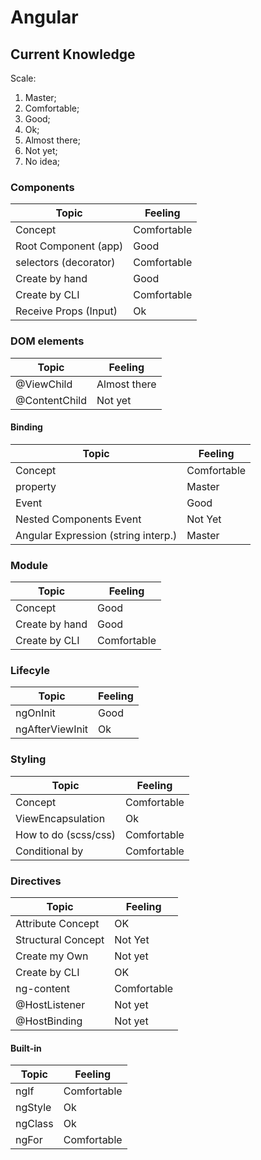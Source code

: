 # Angular

## Current Knowledge

Scale:

1. Master;
2. Comfortable;
3. Good;
4. Ok;
5. Almost there;
6. Not yet;
7. No idea;

### Components

| Topic                 | Feeling     |
| --------------------- | ----------- |
| Concept               | Comfortable |
| Root Component (app)  | Good        |
| selectors (decorator) | Comfortable |
| Create by hand        | Good        |
| Create by CLI         | Comfortable |
| Receive Props (Input) | Ok          |

### DOM elements

| Topic         | Feeling      |
| ------------- | ------------ |
| @ViewChild    | Almost there |
| @ContentChild | Not yet      |

#### Binding

| Topic                               | Feeling     |
| ----------------------------------- | ----------- |
| Concept                             | Comfortable |
| property                            | Master      |
| Event                               | Good        |
| Nested Components Event             | Not Yet     |
| Angular Expression (string interp.) | Master      |

### Module

| Topic          | Feeling     |
| -------------- | ----------- |
| Concept        | Good        |
| Create by hand | Good        |
| Create by CLI  | Comfortable |

### Lifecyle

| Topic           | Feeling |
| --------------- | ------- |
| ngOnInit        | Good    |
| ngAfterViewInit | Ok      |

### Styling

| Topic                | Feeling     |
| -------------------- | ----------- |
| Concept              | Comfortable |
| ViewEncapsulation    | Ok          |
| How to do (scss/css) | Comfortable |
| Conditional by       | Comfortable |

### Directives

| Topic              | Feeling     |
| ------------------ | ----------- |
| Attribute Concept  | OK          |
| Structural Concept | Not Yet     |
| Create my Own      | Not yet     |
| Create by CLI      | OK          |
| ng-content         | Comfortable |
| @HostListener      | Not yet     |
| @HostBinding       | Not yet     |

#### Built-in

| Topic   | Feeling     |
| ------- | ----------- |
| ngIf    | Comfortable |
| ngStyle | Ok          |
| ngClass | Ok          |
| ngFor   | Comfortable |
